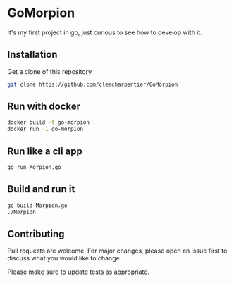 # GoMorpion
It's my first project in go, just curious to see how to develop with it.


## Installation
Get a clone of this repository

```bash
git clone https://github.com/clemcharpentier/GoMorpion
```

## Run with docker
```bash
docker build -t go-morpion .
docker run -i go-morpion
```

## Run like a cli app
```bash
go run Morpion.go
```

## Build and run it
```bash
go build Morpion.go
./Morpion
```

## Contributing
Pull requests are welcome. For major changes, please open an issue first to discuss what you would like to change.

Please make sure to update tests as appropriate.



